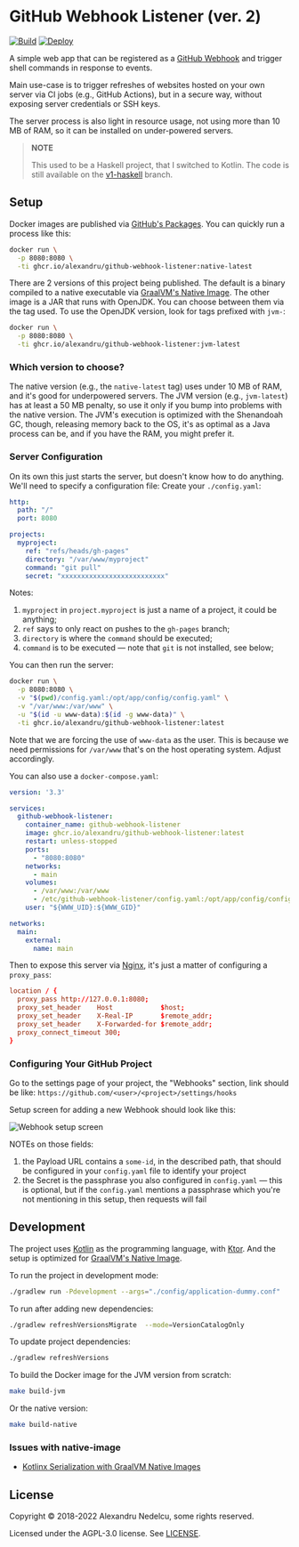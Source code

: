 # GitHub Webhook Listener (ver. 2)

[![Build](https://github.com/alexandru/github-webhook-listener/workflows/build/badge.svg?branch=main)](https://github.com/alexandru/github-webhook-listener/actions?query=branch%3Amain+workflow%3Abuild) [![Deploy](https://github.com/alexandru/github-webhook-listener/workflows/deploy/badge.svg)](https://github.com/alexandru/github-webhook-listener/actions?query=workflow%3Adeploy)

A simple web app that can be registered as a
[GitHub Webhook](https://developer.github.com/webhooks/)
and trigger shell commands in response to events.

Main use-case is to trigger refreshes of websites hosted on your own
server via CI jobs (e.g., GitHub Actions), but in a secure way, without 
exposing server credentials or SSH keys.

The server process is also light in resource usage, not using more
than 10 MB of RAM, so it can be installed on under-powered servers.

> **NOTE**
> 
> This used to be a Haskell project, that I switched to Kotlin. The code is still available on the [v1-haskell](https://github.com/alexandru/github-webhook-listener/tree/v1-haskell) branch. 

## Setup

Docker images are published via [GitHub's Packages](https://github.com/alexandru/github-webhook-listener/pkgs/container/github-webhook-listener). You can quickly run a process like this:

```sh
docker run \
  -p 8080:8080 \
  -ti ghcr.io/alexandru/github-webhook-listener:native-latest
```

There are 2 versions of this project being published. The default is a binary compiled to a native executable via [GraalVM's Native Image](https://www.graalvm.org/22.1/reference-manual/native-image/). The other image is a JAR that runs with OpenJDK. You can choose between them via the tag used. To use the OpenJDK version, look for tags prefixed with `jvm-`:

```sh
docker run \
  -p 8080:8080 \
  -ti ghcr.io/alexandru/github-webhook-listener:jvm-latest
```

### Which version to choose?

The native version (e.g., the `native-latest` tag) uses under 10 MB of RAM, and it's good for underpowered servers. The JVM version (e.g., `jvm-latest`) has at least a 50 MB penalty, so use it only if you bump into problems with the native version. The JVM's execution is optimized with the Shenandoah GC, though, releasing memory back to the OS, it's as optimal as a Java process can be, and if you have the RAM, you might prefer it.

### Server Configuration

On its own this just starts the server, but doesn't know how to do anything. We'll need to specify a configuration file: Create your `./config.yaml`:

```yaml
http:
  path: "/"
  port: 8080

projects:
  myproject:
    ref: "refs/heads/gh-pages"
    directory: "/var/www/myproject"
    command: "git pull"
    secret: "xxxxxxxxxxxxxxxxxxxxxxxxxx"
```

Notes:

1. `myproject` in `project.myproject` is just a name of a project, it could be anything;
2. `ref` says to only react on pushes to the `gh-pages` branch;
3. `directory` is where the `command` should be executed;
4. `command` is to be executed — note that `git` is not installed, see below;

You can then run the server:

```sh
docker run \
  -p 8080:8080 \
  -v "$(pwd)/config.yaml:/opt/app/config/config.yaml" \
  -v "/var/www:/var/www" \
  -u "$(id -u www-data):$(id -g www-data)" \
  -ti ghcr.io/alexandru/github-webhook-listener:latest
```

Note that we are forcing the use of `www-data` as the user. This is because we need permissions for `/var/www` that's on the host operating system. Adjust accordingly. 

You can also use a `docker-compose.yaml`:

```yaml
version: '3.3'

services:
  github-webhook-listener:
    container_name: github-webhook-listener
    image: ghcr.io/alexandru/github-webhook-listener:latest
    restart: unless-stopped
    ports:
      - "8080:8080"
    networks:
      - main
    volumes:
      - /var/www:/var/www
      - /etc/github-webhook-listener/config.yaml:/opt/app/config/config.yaml
    user: "${WWW_UID}:${WWW_GID}"

networks:
  main:
    external:
      name: main
```

Then to expose this server via [Nginx](https://www.nginx.com/), it's just a matter of configuring a `proxy_pass`:

```conf
location / {
  proxy_pass http://127.0.0.1:8080;
  proxy_set_header    Host            $host;
  proxy_set_header    X-Real-IP       $remote_addr;
  proxy_set_header    X-Forwarded-for $remote_addr;
  proxy_connect_timeout 300;
}
```

### Configuring Your GitHub Project

Go to the settings page of your project, the "Webhooks" section, link
should be like: `https://github.com/<user>/<project>/settings/hooks`

Setup screen for adding a new Webhook should look like this:

![Webhook setup screen](https://github.com/alexandru/github-webhook-listener/wiki/setup.png)

NOTEs on those fields:

1. the Payload URL contains a `some-id`, in the described path, that should be configured in your `config.yaml` file to identify your project
2. the Secret is the passphrase you also configured in `config.yaml` — this is optional, but if the `config.yaml` mentions a passphrase which you're not mentioning in this setup, then requests will fail

## Development

The project uses [Kotlin](https://kotlinlang.org/) as the programming language, with [Ktor](https://ktor.io/). And the setup is optimized for [GraalVM's Native Image](https://www.graalvm.org/22.2/reference-manual/native-image/).

To run the project in development mode:

```sh
./gradlew run -Pdevelopment --args="./config/application-dummy.conf"
```

To run after adding new dependencies:

```sh
./gradlew refreshVersionsMigrate  --mode=VersionCatalogOnly
```

To update project dependencies:

```sh
./gradlew refreshVersions
```

To build the Docker image for the JVM version from scratch:

```sh 
make build-jvm
```

Or the native version:

```sh
make build-native
```

### Issues with native-image

- [Kotlinx Serialization with GraalVM Native Images](https://github.com/Kotlin/kotlinx.serialization/issues/1125)

## License

Copyright © 2018-2022 Alexandru Nedelcu, some rights reserved.

Licensed under the AGPL-3.0 license. See [LICENSE](./LICENSE).
